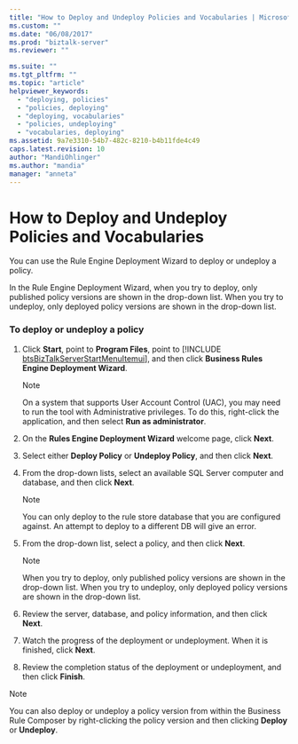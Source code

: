 ```yaml
---
title: "How to Deploy and Undeploy Policies and Vocabularies | Microsoft Docs"
ms.custom: ""
ms.date: "06/08/2017"
ms.prod: "biztalk-server"
ms.reviewer: ""

ms.suite: ""
ms.tgt_pltfrm: ""
ms.topic: "article"
helpviewer_keywords: 
  - "deploying, policies"
  - "policies, deploying"
  - "deploying, vocabularies"
  - "policies, undeploying"
  - "vocabularies, deploying"
ms.assetid: 9a7e3310-54b7-482c-8210-b4b11fde4c49
caps.latest.revision: 10
author: "MandiOhlinger"
ms.author: "mandia"
manager: "anneta"
---
```

# How to Deploy and Undeploy Policies and Vocabularies
You can use the Rule Engine Deployment Wizard to deploy or undeploy a policy.  
  
 In the Rule Engine Deployment Wizard, when you try to deploy, only published policy versions are shown in the drop-down list. When you try to undeploy, only deployed policy versions are shown in the drop-down list.  
  
### To deploy or undeploy a policy  
  
1. Click <strong>Start</strong>, point to <strong>Program Files</strong>, point to [!INCLUDE [btsBizTalkServerStartMenuItemui](../includes/btsbiztalkserverstartmenuitemui-md.md)], and then click <strong>Business Rules Engine Deployment Wizard</strong>.  
  
   > [!NOTE]
   >  On a system that supports User Account Control (UAC), you may need to run the tool with Administrative privileges. To do this, right-click the application, and then select **Run as administrator**.  
  
2. On the **Rules Engine Deployment Wizard** welcome page, click **Next**.  
  
3. Select either **Deploy Policy** or **Undeploy Policy**, and then click **Next**.  
  
4. From the drop-down lists, select an available SQL Server computer and database, and then click **Next**.  
  
   > [!NOTE]
   >  You can only deploy to the rule store database that you are configured against. An attempt to deploy to a different DB will give an error.  
  
5. From the drop-down list, select a policy, and then click **Next**.  
  
   > [!NOTE]
   >  When you try to deploy, only published policy versions are shown in the drop-down list. When you try to undeploy, only deployed policy versions are shown in the drop-down list.  
  
6. Review the server, database, and policy information, and then click **Next**.  
  
7. Watch the progress of the deployment or undeployment. When it is finished, click **Next**.  
  
8. Review the completion status of the deployment or undeployment, and then click **Finish**.  
  
> [!NOTE]
>  You can also deploy or undeploy a policy version from within the Business Rule Composer by right-clicking the policy version and then clicking **Deploy** or **Undeploy**.